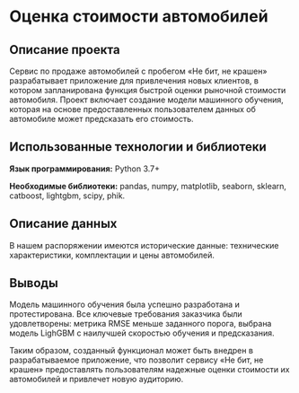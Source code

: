 # Оценка стоимости автомобилей 

## Описание проекта
Сервис по продаже автомобилей с пробегом «Не бит, не крашен» разрабатывает приложение для привлечения новых клиентов, в котором запланирована функция быстрой оценки рыночной стоимости автомобиля. Проект включает создание модели машинного обучения, которая на основе предоставленных пользователем данных об автомобиле может предсказать его стоимость. 

## Использованные технологии и библиотеки

**Язык программирования:** Python 3.7+

**Необходимые библиотеки:** pandas, numpy, matplotlib, seaborn, sklearn, catboost, lightgbm, scipy, phik.

## Описание данных
В нашем распоряжении имеются исторические данные: технические характеристики, комплектации и цены автомобилей. 

## Выводы
Модель машинного обучения была успешно разработана и протестирована. Все ключевые требования заказчика были удовлетворены: метрика RMSE меньше заданного порога, выбрана модель LighGBM с наилучшей скоростью обучения и предсказания. 

Таким образом, созданный функционал может быть внедрен в разрабатываемое приложение, что позволит сервису «Не бит, не крашен» предоставлять пользователям надежные оценки стоимости их автомобилей и привлечет новую аудиторию.
